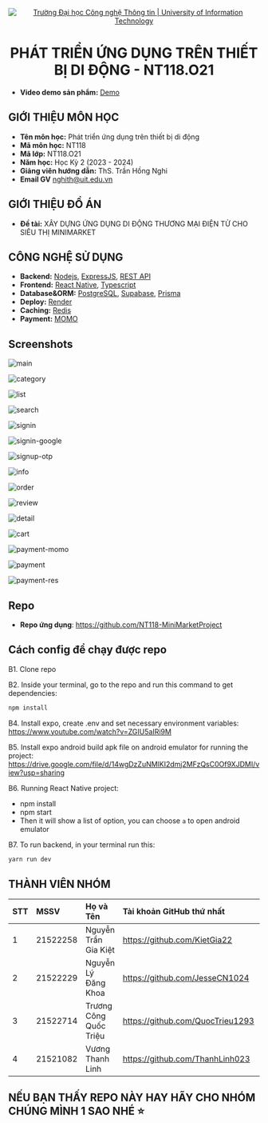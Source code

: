 <p align="center">
  <a href="https://www.uit.edu.vn/" title="Trường Đại học Công nghệ Thông tin" style="border: none;">
    <img src="https://i.imgur.com/WmMnSRt.png" alt="Trường Đại học Công nghệ Thông tin | University of Information Technology">
  </a>
</p>

<h1 align="center"><b>PHÁT TRIỂN ỨNG DỤNG TRÊN THIẾT BỊ DI ĐỘNG - NT118.O21</b></h1>
<!--  -->

- **Video demo sản phẩm:** [Demo](https://www.youtube.com/watch?v=FopqH-NjLrE)

## GIỚI THIỆU MÔN HỌC

-   **Tên môn học:** Phát triển ứng dụng trên thiết bị di động 
-   **Mã môn học:** NT118
-   **Mã lớp:** NT118.O21
-   **Năm học:** Học Kỳ 2 (2023 - 2024)
-   **Giảng viên hướng dẫn:** ThS. Trần Hồng Nghi
-   **Email GV** nghith@uit.edu.vn

## GIỚI THIỆU ĐỒ ÁN

-   **Đề tài:** XÂY DỰNG ỨNG DỤNG DI ĐỘNG THƯƠNG MẠI ĐIỆN TỬ CHO SIÊU THỊ MINIMARKET

## CÔNG NGHỆ SỬ DỤNG

-   **Backend:** [Nodejs](https://nodejs.org/en), [ExpressJS](https://expressjs.com/), [REST API](https://restfulapi.net/)
-   **Frontend:** [React Native](https://reactnative.dev/), [Typescript](https://www.typescriptlang.org/)
-   **Database&ORM:** [PostgreSQL](https://www.postgresql.org/), [Supabase](https://supabase.com/), [Prisma](https://www.prisma.io/)
-   **Deploy:** [Render](https://render.com/)
-   **Caching:** [Redis](https://app.redislabs.com/)
-   **Payment:** [MOMO](https://github.com/momo-wallet/payment/blob/master/nodejs/CollectionLink.js)

## Screenshots
![main](https://github.com/user-attachments/assets/66bcbb2c-e93b-4c42-a12f-8bb962c33e72)

![category](https://github.com/user-attachments/assets/c1ecbaec-6e21-4acd-9d38-ff19113c79fc)

![list](https://github.com/user-attachments/assets/511d522d-9863-4b3a-823a-0b8190dadae2)

![search](https://github.com/user-attachments/assets/4cd094c3-9584-42c5-b29a-8beaf169ef70)

![signin](https://github.com/user-attachments/assets/ff9cfd9a-c4ed-441f-bbcc-ee49679e4f1e)

![signin-google](https://github.com/user-attachments/assets/667c054a-4ec4-4f7c-9b25-36f22d4f7ef4)

![signup-otp](https://github.com/user-attachments/assets/90cb1bce-a365-46eb-8acc-654a37c4388d)

![info](https://github.com/user-attachments/assets/63f26ef8-4c10-490e-bd5f-a960d18752b4)

![order](https://github.com/user-attachments/assets/825ffd27-e0fe-44ed-8799-e0e24e7bbef7)

![review](https://github.com/user-attachments/assets/f5f5547d-458b-4d24-9198-6a3d5aba7bfb)

![detail](https://github.com/user-attachments/assets/54122e74-b62f-46fb-9ca7-05f386aaf0fc)

![cart](https://github.com/user-attachments/assets/a6904b8d-c046-4512-8595-6b45ccf624c6)

![payment-momo](https://github.com/user-attachments/assets/3ae1cc89-8585-405d-8e4d-4696a9bef84d)

![payment](https://github.com/user-attachments/assets/a990e4c4-07ce-44f9-b1b7-4ebcc6e860d4)

![payment-res](https://github.com/user-attachments/assets/f244047e-0129-466f-9b9e-175c5f19dfac)

## Repo
-   **Repo ứng dụng**: https://github.com/NT118-MiniMarketProject

## Cách config để chạy được repo
B1. Clone repo 

B2. Inside your terminal, go to the repo and run this command to get dependencies:
```bash
npm install
```

B4. Install expo, create .env and set necessary environment variables: https://www.youtube.com/watch?v=ZGIU5aIRi9M

B5. Install expo android build apk file on android emulator for running the project: https://drive.google.com/file/d/14wgDzZuNMlKI2dmj2MFzQsC0Of9XJDMI/view?usp=sharing

B6. Running React Native project:
* npm install
* npm start 
* Then it will show a list of option, you can choose `a` to open android emulator

B7. To run backend, in your terminal run this:
```bash
yarn run dev
```

## THÀNH VIÊN NHÓM
| STT | MSSV     | Họ và Tên              | Tài khoản GitHub thứ nhất            | Tài khoản Github thứ hai     |Email                   |
| :-- | :------- | :----------------------| :------------------------------------| :----------------------------| :--------------------- |
| 1   | 21522258 | Nguyễn Trần Gia Kiệt   | https://github.com/KietGia22         | https://github.com/NgTrGKiet | 21522258@gm.uit.edu.vn |
| 2   | 21522229 | Nguyễn Lý Đăng Khoa    | https://github.com/JesseCN1024       |                              | 21522229@gm.uit.edu.vn |
| 3   | 21522714 | Trương Công Quốc Triệu | https://github.com/QuocTrieu1293     |                              | 21522714@gm.uit.edu.vn |
| 4   | 21521082 | Vương Thanh Linh       | https://github.com/ThanhLinh023      |                              | 21521082@gm.uit.edu.vn |

## NẾU BẠN THẤY REPO NÀY HAY HÃY CHO NHÓM CHÚNG MÌNH 1 SAO NHÉ ⭐
